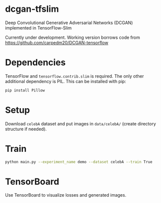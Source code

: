 # dcgan-tfslim
Deep Convolutional Generative Adversarial Networks (DCGAN) implemented in TensorFlow-Slim

Currently under development. Working version borrows code from
https://github.com/carpedm20/DCGAN-tensorflow

# Dependencies
TensorFlow and `tensorflow.contrib.slim` is required.
The only other additional dependency is PIL. This can be installed with pip:

```bash
pip install Pillow
```

# Setup
Download `celebA` dataset and put images in `data/celebA/`
(create directory structure if needed).

# Train
```bash
python main.py --experiment_name demo --dataset celebA --train True
```

# TensorBoard

Use TensorBoard to visualize losses and generated images.
